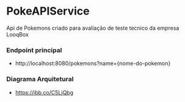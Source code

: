 # PokeAPIService
Api de Pokemons criado para avaliação de teste tecnico da empresa LooqBox


###
 
### Endpoint principal
* http://localhost:8080/pokemons?name={nome-do-pokemon}

### Diagrama Arquitetural
* https://ibb.co/C5LjQbg

###


